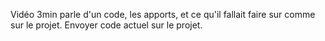 Vidéo 3min parle d'un code, les apports, et ce qu'il fallait faire sur comme sur le projet. 
Envoyer code actuel sur le projet.